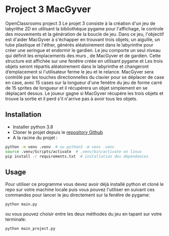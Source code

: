 # Project 3 MacGyver

OpenClassrooms project 3 Le projet 3 consiste à la création d'un jeu de labyrithe 2D en utilisant la bibliothéque pygame pour l'affichage, le controle des mouvements et la génération de la boucle de jeu.
Dans ce jeu, l'objectif est d'aider MacGyver à s'échapper en trouvant trois objets; un aiguille, un tube plastique et l'éther, générés aléatoirement dans le labyrinthe pour créer une seringue et endormir le gardien.
Le jeu comporte un seul niveau qui définit les emplacements des murs , de MacGyver et de gardien. Cette structure est affichée sur une fenétre créée en utilisant pygame et Les trois objets seront répartis aléatoirement dans le labyrinthe et changeront d’emplacement si l'utilisateur ferme le jeu et le relance. MacGyver sera contrôlé par les touches directionnelles du clavier pour se déplacer de case en case, avec 15 cases sur la longueur d'une fenétre du jeu de forme carré de 15 sprites de longueur et il récupèrera un objet simplement en se déplaçant dessus. Le joueur gagne si MacGyver récupére les trois objets et trouve la sortie et il perd s'il n'arrive pas à avoir tous les objets.

## Installation

- Installer python 3.8
- Cloner le projet depuis le [repository Github](https://github.com/HBaraa/P3_maze-main)
- A la racine du projet :

```bash
python -m venv .venv  # ou python3 -m venv .venv
source .venv/Scripts/activate  # .venv/bin/activate on linux
pip install -r requirements.txt  # installation des dépendances
```

## Usage

Pour utiliser ce programme vous devez avoir déjà installé python et cloné le repo sur votre machine locale puis vous pouvez l'utiliser en suivant ces commandes pour lancer le jeu directement sur la fenêtre de pygame: 
```python
python main.py
```
ou vous pouvez choisir entre les deux méthodes du jeu en tapant sur votre terminale:
```python
python main_project.py
```
